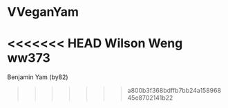 # VVeganYam
<<<<<<< HEAD
Wilson Weng ww373
=======

Benjamin Yam (by82)
>>>>>>> a800b3f368bdffb7bb24a15896845e8702141b22
